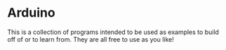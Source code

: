 Arduino
=======
This is a collection of programs intended to be used as examples to build off of or to learn from. They are all free to use as you like!

